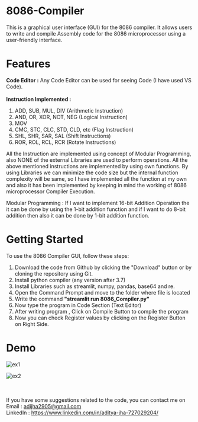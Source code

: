 # 8086-Compiler

This is a graphical user interface (GUI) for the 8086 compiler. It allows users to write and compile Assembly code for the 8086 microprocessor using a user-friendly interface.

# Features
**Code Editor :** Any Code Editor can be used for seeing Code (I have used VS Code). <br/><br/>
**Instruction Implemented :** 
1. ADD, SUB, MUL, DIV (Arithmetic Instruction)
2. AND, OR, XOR, NOT, NEG (Logical Instruction)
3. MOV
4. CMC, STC, CLC, STD, CLD, etc (Flag Instruction)
5. SHL, SHR, SAR, SAL (Shift Instructions)
6. ROR, ROL, RCL, RCR (Rotate Instructions)

All the Instruction are implemented using concept of Modular Programming, also NONE of the external Libraries are used to perform operations. All the above mentioned instructions are implemented by using own functions. By using Libraries we can minimize the code size but the internal function complexity will be same, so I have implemented all the function at my own and also it has been implemented by keeping in mind the working of 8086 microprocessor Compiler Execution.

Modular Programming : If I want to implement 16-bit Addition Operation the it can be done by using the 1-bit addition function and if I want to do 8-bit addition then also it can be done by 1-bit addition function.

# Getting Started

To use the 8086 Compiler GUI, follow these steps:

1. Download the code from Github by clicking the "Download" button or by cloning the repository using Git.
2. Install python compiler (any version after 3.7)
3. Install Libraries such as streamlit, numpy, pandas, base64 and re.
3. Open the Command Prompt and move to the folder where file is located
4. Write the command **"streamlit run 8086_Compiler.py"**
5. Now type the program in Code Section (Text Editor)
6. After writing program , Click on Compile Button to compile the program
7. Now you can check Register values by clicking on the Register Button on Right Side.

# Demo
![ex1](https://user-images.githubusercontent.com/82642783/224802567-18c74d64-be38-49c6-82f1-0f1ad73da217.jpg)

![ex2](https://user-images.githubusercontent.com/82642783/224802586-5103baea-6eba-4dc1-8476-a006305766b6.jpg)


<br /> <br />
If you have some suggestions related to the code, you can contact me on <br/>
Email : adijha2905@gmail.com <br/>
LinkedIn : https://www.linkedin.com/in/aditya-jha-727029204/ <br/>
